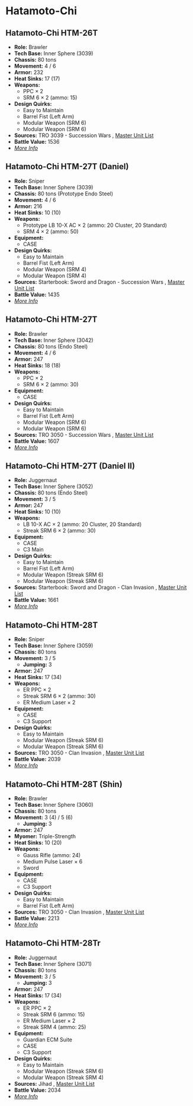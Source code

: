 # Hatamoto-Chi 

## Hatamoto-Chi HTM-26T 

- **Role:** Brawler 
- **Tech Base:** Inner Sphere (3039) 
- **Chassis:** 80 tons 
- **Movement:** 4 / 6 
- **Armor:** 232 
- **Heat Sinks:** 17 (17) 
- **Weapons:** 
  - PPC × 2 
  - SRM 6 × 2 (ammo: 15) 
- **Design Quirks:** 
  - Easy to Maintain 
  - Barrel Fist (Left Arm) 
  - Modular Weapon (SRM 6) 
  - Modular Weapon (SRM 6) 
- **Sources:** TRO 3039 - Succession Wars , [Master Unit List](http://masterunitlist.info/Unit/Details/1397/hatamoto-chi-htm-26t) 
- **Battle Value:** 1536 
- [*More Info*](hatamoto-chi/hatamoto-chi_htm-26t.md) 

## Hatamoto-Chi HTM-27T (Daniel) 

- **Role:** Sniper 
- **Tech Base:** Inner Sphere (3039) 
- **Chassis:** 80 tons (Prototype Endo Steel) 
- **Movement:** 4 / 6 
- **Armor:** 216 
- **Heat Sinks:** 10 (10) 
- **Weapons:** 
  - Prototype LB 10-X AC × 2 (ammo: 20 Cluster, 20 Standard) 
  - SRM 4 × 2 (ammo: 50) 
- **Equipment:** 
  - CASE 
- **Design Quirks:** 
  - Easy to Maintain 
  - Barrel Fist (Left Arm) 
  - Modular Weapon (SRM 4) 
  - Modular Weapon (SRM 4) 
- **Sources:** Starterbook: Sword and Dragon - Succession Wars , [Master Unit List](http://masterunitlist.info/Unit/Details/1400/hatamoto-chi-htm-27t-daniel) 
- **Battle Value:** 1435 
- [*More Info*](hatamoto-chi/hatamoto-chi_htm-27t_daniel.md) 

## Hatamoto-Chi HTM-27T 

- **Role:** Brawler 
- **Tech Base:** Inner Sphere (3042) 
- **Chassis:** 80 tons (Endo Steel) 
- **Movement:** 4 / 6 
- **Armor:** 247 
- **Heat Sinks:** 18 (18) 
- **Weapons:** 
  - PPC × 2 
  - SRM 6 × 2 (ammo: 30) 
- **Equipment:** 
  - CASE 
- **Design Quirks:** 
  - Easy to Maintain 
  - Barrel Fist (Left Arm) 
  - Modular Weapon (SRM 6) 
  - Modular Weapon (SRM 6) 
- **Sources:** TRO 3050 - Succession Wars , [Master Unit List](http://masterunitlist.info/Unit/Details/1398/hatamoto-chi-htm-27t) 
- **Battle Value:** 1607 
- [*More Info*](hatamoto-chi/hatamoto-chi_htm-27t.md) 

## Hatamoto-Chi HTM-27T (Daniel II) 

- **Role:** Juggernaut 
- **Tech Base:** Inner Sphere (3052) 
- **Chassis:** 80 tons (Endo Steel) 
- **Movement:** 3 / 5 
- **Armor:** 247 
- **Heat Sinks:** 10 (10) 
- **Weapons:** 
  - LB 10-X AC × 2 (ammo: 20 Cluster, 20 Standard) 
  - Streak SRM 6 × 2 (ammo: 30) 
- **Equipment:** 
  - CASE 
  - C3 Main 
- **Design Quirks:** 
  - Easy to Maintain 
  - Barrel Fist (Left Arm) 
  - Modular Weapon (Streak SRM 6) 
  - Modular Weapon (Streak SRM 6) 
- **Sources:** Starterbook: Sword and Dragon - Clan Invasion , [Master Unit List](http://masterunitlist.info/Unit/Details/1399/hatamoto-chi-htm-27t-daniel-ii) 
- **Battle Value:** 1661 
- [*More Info*](hatamoto-chi/hatamoto-chi_htm-27t_daniel_ii.md) 

## Hatamoto-Chi HTM-28T 

- **Role:** Sniper 
- **Tech Base:** Inner Sphere (3059) 
- **Chassis:** 80 tons 
- **Movement:** 3 / 5 
  - **Jumping:** 3 
- **Armor:** 247 
- **Heat Sinks:** 17 (34) 
- **Weapons:** 
  - ER PPC × 2 
  - Streak SRM 6 × 2 (ammo: 30) 
  - ER Medium Laser × 2 
- **Equipment:** 
  - CASE 
  - C3 Support 
- **Design Quirks:** 
  - Easy to Maintain 
  - Modular Weapon (Streak SRM 6) 
  - Modular Weapon (Streak SRM 6) 
- **Sources:** TRO 3050 - Clan Invasion , [Master Unit List](http://masterunitlist.info/Unit/Details/1401/hatamoto-chi-htm-28t) 
- **Battle Value:** 2039 
- [*More Info*](hatamoto-chi/hatamoto-chi_htm-28t.md) 

## Hatamoto-Chi HTM-28T (Shin) 

- **Role:** Brawler 
- **Tech Base:** Inner Sphere (3060) 
- **Chassis:** 80 tons 
- **Movement:** 3 (4) / 5 (6) 
  - **Jumping:** 3 
- **Armor:** 247 
- **Myomer:** Triple-Strength 
- **Heat Sinks:** 10 (20) 
- **Weapons:** 
  - Gauss Rifle (ammo: 24) 
  - Medium Pulse Laser × 6 
  - Sword 
- **Equipment:** 
  - CASE 
  - C3 Support 
- **Design Quirks:** 
  - Easy to Maintain 
  - Barrel Fist (Left Arm) 
- **Sources:** TRO 3050 - Clan Invasion , [Master Unit List](http://masterunitlist.info/Unit/Details/5457/hatamoto-chi-htm-28t-shin) 
- **Battle Value:** 2213 
- [*More Info*](hatamoto-chi/hatamoto-chi_htm-28t_shin.md) 

## Hatamoto-Chi HTM-28Tr 

- **Role:** Juggernaut 
- **Tech Base:** Inner Sphere (3071) 
- **Chassis:** 80 tons 
- **Movement:** 3 / 5 
  - **Jumping:** 3 
- **Armor:** 247 
- **Heat Sinks:** 17 (34) 
- **Weapons:** 
  - ER PPC × 2 
  - Streak SRM 6 (ammo: 15) 
  - ER Medium Laser × 2 
  - Streak SRM 4 (ammo: 25) 
- **Equipment:** 
  - Guardian ECM Suite 
  - CASE 
  - C3 Support 
- **Design Quirks:** 
  - Easy to Maintain 
  - Modular Weapon (Streak SRM 6) 
  - Modular Weapon (Streak SRM 4) 
- **Sources:** Jihad , [Master Unit List](http://masterunitlist.info/Unit/Details/1402/hatamoto-chi-htm-28tr) 
- **Battle Value:** 2034 
- [*More Info*](hatamoto-chi/hatamoto-chi_htm-28tr.md) 

